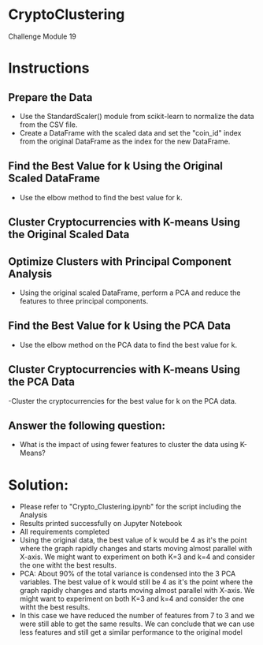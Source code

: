 # CryptoClustering
Challenge Module 19

# Instructions

## Prepare the Data

 - Use the StandardScaler() module from scikit-learn to normalize the data from the CSV file.
 - Create a DataFrame with the scaled data and set the "coin_id" index from the original DataFrame as the index for the new DataFrame.

## Find the Best Value for k Using the Original Scaled DataFrame

 - Use the elbow method to find the best value for k.

## Cluster Cryptocurrencies with K-means Using the Original Scaled Data

## Optimize Clusters with Principal Component Analysis

 - Using the original scaled DataFrame, perform a PCA and reduce the features to three principal components.

## Find the Best Value for k Using the PCA Data

 - Use the elbow method on the PCA data to find the best value for k.

## Cluster Cryptocurrencies with K-means Using the PCA Data

 -Cluster the cryptocurrencies for the best value for k on the PCA data.

## Answer the following question:

 - What is the impact of using fewer features to cluster the data using K-Means?

# Solution: 

 - Please refer to "Crypto_Clustering.ipynb" for the script including the Analysis
 - Results printed successfully on Jupyter Notebook
 - All requirements completed
 - Using the original data, the best value of k would be 4 as it's the point where the graph rapidly changes and starts moving almost parallel with X-axis. We might want to experiment on both K=3 and k=4 and consider the one witht the best results. 
 - PCA: About 90% of the total variance is condensed into the 3 PCA variables. The best value of k would still be 4 as it's the point where the graph rapidly changes and starts moving almost parallel with X-axis. We might want to experiment on both K=3 and k=4 and consider the one witht the best results.
 - In this case we have reduced the number of features from 7 to 3 and we were still able to get the same results. We can conclude that we can use less features and still get a similar performance to the original model